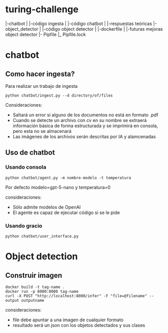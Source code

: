 # turing-challenge

|-chatbot
|   |-código ingesta
|   |-código chatbot
|   |-respuestas teóricas
|-object_detector
|   |-código object detector
|   |-dockerfile
|   |-futuras mejoras object detector
|- Pipfile
|_ Pipfile.lock

# chatbot
## Como hacer ingesta? 

Para realizar un trabajo de ingesta
```
python chatbot/ingest.py --d directory/of/files
```
Consideraciones:
- Saltará un error si alguno de los documentos no está en formato .pdf
- Cuando se detecte un archivo con cv en su nombre se extraerá información básica de forma estructurada y se imprimirá en consola, pero esta no se almacenará
- Las imágenes de los archivos serán descritas por IA y alamcenadas 
  
## Uso de chatbot
### Usando consola
```
python chatbot/agent.py -m nombre-modelo -t temperatura
```
Por defecto modelo=gpt-5-nano y temperatura=0

consideraciones:
- Sólo admite modelos de OpenAI
- El agente es capaz de ejecutar código si se le pide

### Usando gracio

```
python chatbot/user_interface.py
```

# Object detection
## Construir imagen
```
docker build -t tag-name .
docker run -p 8000:8000 tag-name
curl -X POST "http://localhost:8000/infer" -F "file=@filename" --output outputname
```
consideraciones:
- file debe apuntar a una imagen de cualquier formato
- resultado será un json con los objetos detectados y sus clases
  